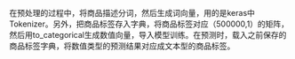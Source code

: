 在预处理的过程中，将商品描述分词，然后生成词向量，用的是keras中Tokenizer。另外，把商品标签存入字典，将商品标签对应（500000,1）的矩阵，然后用to_categorical生成数值向量，导入模型训练。在预测时，载入之前保存的商品标签字典，将数值类型的预测结果对应成文本型的商品标签。